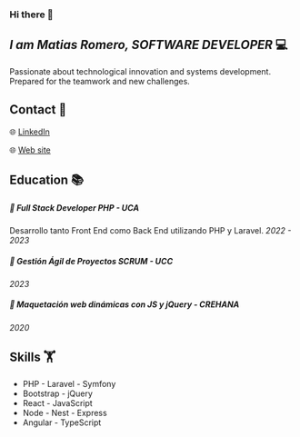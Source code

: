 ### Hi there 👋

## _I am Matias Romero, SOFTWARE DEVELOPER_ 💻

Passionate about technological innovation and systems development.
Prepared for the teamwork and new challenges.

## Contact 💬 

🌐 [LinkedIn](https://www.linkedin.com/in/mati-romero/,)

🌐 [Web site](https://mati-romero.github.io/Curriculum-vitae/)

## Education 📚

##### 📜 Full Stack Developer PHP - UCA
Desarrollo tanto Front End como Back End utilizando PHP y Laravel.
_2022 - 2023_

##### 📜 Gestión Ágil de Proyectos SCRUM - UCC
_2023_

##### 📜 Maquetación web dinámicas con JS y jQuery - CREHANA
_2020_

## Skills  🏋️

- PHP - Laravel - Symfony
- Bootstrap - jQuery
- React - JavaScript
- Node - Nest - Express
- Angular - TypeScript
